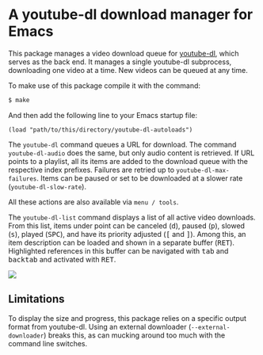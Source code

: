 # A youtube-dl download manager for Emacs

This package manages a video download queue for [youtube-dl][yt], which
serves as the back end. It manages a single youtube-dl subprocess,
downloading one video at a time. New videos can be queued at any time.

To make use of this package compile it with the command:

```bash
$ make
```

And then add the following line to your Emacs startup file:

```elisp
(load "path/to/this/directory/youtube-dl-autoloads")
```

The `youtube-dl` command queues a URL for download. The command
`youtube-dl-audio` does the same, but only audio content is
retrieved. If URL points to a playlist, all its items are added to the
download queue with the respective index prefixes. Failures are
retried up to `youtube-dl-max-failures`. Items can be paused or set to
be downloaded at a slower rate (`youtube-dl-slow-rate`).

All these actions are also available via `menu / tools`.

The `youtube-dl-list` command displays a list of all active video
downloads. From this list, items under point can be canceled
(<kbd>d</kbd>), paused (<kbd>p</kbd>), slowed (<kbd>s</kbd>), played
(<kbd>SPC</kbd>), and have its priority adjusted
(<kbd>[</kbd> and <kbd>]</kbd>). Among this, an item description can
be loaded and shown in a separate buffer (<kbd>RET</kbd>). Highlighted
references in this buffer can be navigated with <kbd>tab</kbd> and
<kbd>backtab</kbd> and activated with <kbd>RET</kbd>.

![](https://i.imgur.com/wDWNsMf.png)

## Limitations

To display the size and progress, this package relies on a specific
output format from youtube-dl. Using an external downloader
(`--external-downloader`) breaks this, as can mucking around too much
with the command line switches.

[yt]: https://rg3.github.io/youtube-dl/
